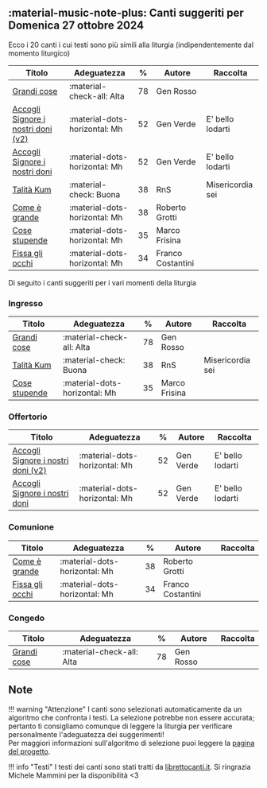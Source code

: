 ## :material-music-note-plus: Canti suggeriti per Domenica 27 ottobre 2024

Ecco i 20 canti i cui testi sono più simili alla liturgia (indipendentemente dal momento liturgico)

| Titolo | Adeguatezza | % | Autore | Raccolta |
| --- | --- | --- | --- | --- |
| [Grandi cose](https://www.librettocanti.it/mod_canti_gestione#!canto/vedi/217) | :material-check-all: Alta | 78 | Gen Rosso |  |
| [Accogli Signore i nostri doni (v2)](https://www.librettocanti.it/mod_canti_gestione#!canto/vedi/1649) | :material-dots-horizontal: Mh | 52 | Gen Verde | E' bello lodarti |
| [Accogli Signore i nostri doni](https://www.librettocanti.it/mod_canti_gestione#!canto/vedi/6) | :material-dots-horizontal: Mh | 52 | Gen Verde | E' bello lodarti |
| [Talità Kum](https://www.librettocanti.it/mod_canti_gestione#!canto/vedi/1651) | :material-check: Buona | 38 | RnS | Misericordia sei |
| [Come è grande](https://www.librettocanti.it/mod_canti_gestione#!canto/vedi/133) | :material-dots-horizontal: Mh | 38 | Roberto Grotti |  |
| [Cose stupende ](https://www.librettocanti.it/mod_canti_gestione#!canto/vedi/1999) | :material-dots-horizontal: Mh | 35 | Marco Frisina |  |
| [Fissa gli occhi](https://www.librettocanti.it/mod_canti_gestione#!canto/vedi/195) | :material-dots-horizontal: Mh | 34 | Franco Costantini |  |

Di seguito i canti suggeriti per i vari momenti della liturgia

### Ingresso

| Titolo | Adeguatezza | % | Autore | Raccolta |
| --- | --- | --- | --- | --- |
| [Grandi cose](https://www.librettocanti.it/mod_canti_gestione#!canto/vedi/217) | :material-check-all: Alta | 78 | Gen Rosso |  |
| [Talità Kum](https://www.librettocanti.it/mod_canti_gestione#!canto/vedi/1651) | :material-check: Buona | 38 | RnS | Misericordia sei |
| [Cose stupende ](https://www.librettocanti.it/mod_canti_gestione#!canto/vedi/1999) | :material-dots-horizontal: Mh | 35 | Marco Frisina |  |

### Offertorio

| Titolo | Adeguatezza | % | Autore | Raccolta |
| --- | --- | --- | --- | --- |
| [Accogli Signore i nostri doni (v2)](https://www.librettocanti.it/mod_canti_gestione#!canto/vedi/1649) | :material-dots-horizontal: Mh | 52 | Gen Verde | E' bello lodarti |
| [Accogli Signore i nostri doni](https://www.librettocanti.it/mod_canti_gestione#!canto/vedi/6) | :material-dots-horizontal: Mh | 52 | Gen Verde | E' bello lodarti |

### Comunione
| Titolo | Adeguatezza | % | Autore | Raccolta |
| --- | --- | --- | --- | --- |
| [Come è grande](https://www.librettocanti.it/mod_canti_gestione#!canto/vedi/133) | :material-dots-horizontal: Mh | 38 | Roberto Grotti |  |
| [Fissa gli occhi](https://www.librettocanti.it/mod_canti_gestione#!canto/vedi/195) | :material-dots-horizontal: Mh | 34 | Franco Costantini |  |

### Congedo
| Titolo | Adeguatezza | % | Autore | Raccolta |
| --- | --- | --- | --- | --- |
| [Grandi cose](https://www.librettocanti.it/mod_canti_gestione#!canto/vedi/217) | :material-check-all: Alta | 78 | Gen Rosso |  |

## Note
!!! warning "Attenzione"
    I canti sono selezionati automaticamente da un algoritmo che confronta i testi. La selezione potrebbe non essere accurata; pertanto ti consigliamo comunque di leggere la liturgia per verificare personalmente l'adeguatezza dei suggerimenti!<br>Per maggiori informazioni sull'algoritmo di selezione puoi leggere la [pagina del progetto](https://hildegard.it/progetto/).

!!! info "Testi"
    I testi dei canti sono stati tratti da [librettocanti.it](https://www.librettocanti.it/). Si ringrazia Michele Mammini per la disponibilità <3



